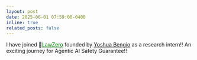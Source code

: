 ```yaml
---
layout: post
date: 2025-06-01 07:59:00-0400
inline: true
related_posts: false
---
```



I have joined 🧪<a href="https://lawzero.org/en" style="color:green;">LawZero</a> founded by [Yoshua Bengio](https://yoshuabengio.org/) as a research intern!! An exciting journey for Agentic AI Safety Guarantee!!
